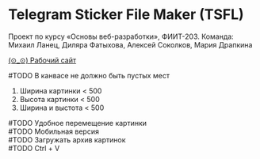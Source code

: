 # Telegram Sticker File Maker (TSFL)
 Проект по курсу «Основы веб-разработки», ФИИТ-203. Команда: Михаил Ланец, Диляра Фатыхова, Алексей Соколков, Мария Драпкина  

[(⊙_⊙) Рабочий сайт](https://converter-to-telegram-stickers.github.io/)

#TODO В канвасе не должно быть пустых мест  
1. Ширина картинки < 500  
2. Высота картинки < 500  
3. Ширина и выстота < 500  

#TODO Удобное перемещение картинки  
#TODO Мобильная версия  
#TODO Загружать архив картинок  
#TODO Ctrl + V